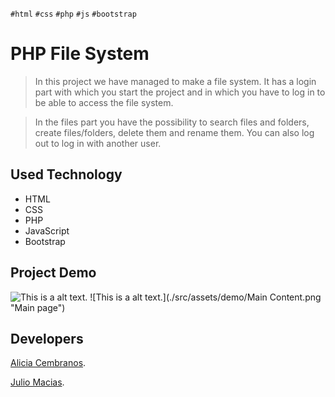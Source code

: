 `#html` `#css` `#php` `#js` `#bootstrap`
# PHP File System

>In this project we have managed to make a file system. It has a login part with which you start the project and in which you have to log in to be able to access the file system.

>In the files part you have the possibility to search files and folders, create files/folders, delete them and rename them. 
You can also log out to log in with another user.

## Used Technology

* HTML
* CSS
* PHP
* JavaScript
* Bootstrap

## Project Demo

![This is a alt text.](./src/assets/demo/Login.png "Login Page")
![This is a alt text.](./src/assets/demo/Main Content.png "Main page")

## Developers

[Alicia Cembranos](https://github.com/alicembranos).

[Julio Macias](https://github.com/juliomc23).


